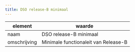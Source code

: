 ```yaml
---
title: DSO release-B minimaal
---
```


|element|waarde|
|-----|------|
| naam  |DSO release-B minimaal|
| omschrijving  |Minimale functionaleit van Release-B|


